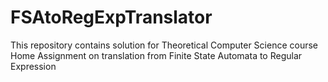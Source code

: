 # FSAtoRegExpTranslator
This repository contains solution for Theoretical Computer Science course Home Assignment on translation from Finite State Automata to Regular Expression
